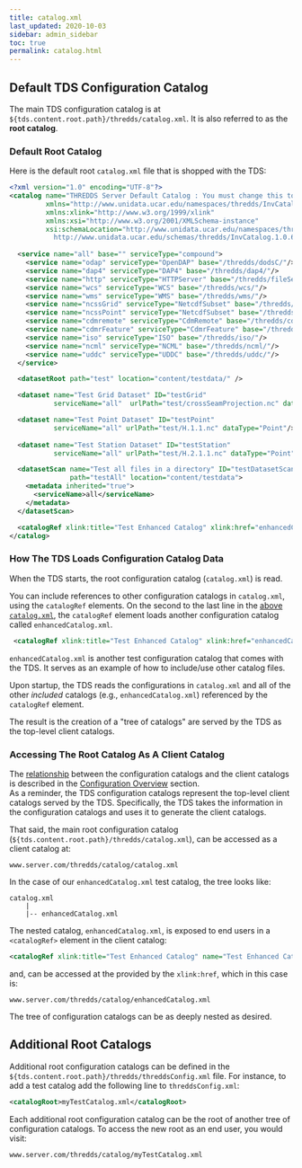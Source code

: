```yaml
---
title: catalog.xml
last_updated: 2020-10-03
sidebar: admin_sidebar
toc: true
permalink: catalog.html
---
```



##  Default TDS Configuration Catalog 
The main TDS configuration catalog is at `${tds.content.root.path}/thredds/catalog.xml`.
It is also referred to as the **root catalog**.

### Default Root Catalog
Here is the default root `catalog.xml` file that is shopped with the TDS: 

~~~xml
<?xml version="1.0" encoding="UTF-8"?>
<catalog name="THREDDS Server Default Catalog : You must change this to fit your server!"
         xmlns="http://www.unidata.ucar.edu/namespaces/thredds/InvCatalog/v1.0"
         xmlns:xlink="http://www.w3.org/1999/xlink"
         xmlns:xsi="http://www.w3.org/2001/XMLSchema-instance"
         xsi:schemaLocation="http://www.unidata.ucar.edu/namespaces/thredds/InvCatalog/v1.0
           http://www.unidata.ucar.edu/schemas/thredds/InvCatalog.1.0.6.xsd">
  
  <service name="all" base="" serviceType="compound">
    <service name="odap" serviceType="OpenDAP" base="/thredds/dodsC/"/>
    <service name="dap4" serviceType="DAP4" base="/thredds/dap4/"/>
    <service name="http" serviceType="HTTPServer" base="/thredds/fileServer/"/>
    <service name="wcs" serviceType="WCS" base="/thredds/wcs/"/>
    <service name="wms" serviceType="WMS" base="/thredds/wms/"/>
    <service name="ncssGrid" serviceType="NetcdfSubset" base="/thredds/ncss/grid/"/>
    <service name="ncssPoint" serviceType="NetcdfSubset" base="/thredds/ncss/point/"/>
    <service name="cdmremote" serviceType="CdmRemote" base="/thredds/cdmremote/"/>
    <service name="cdmrFeature" serviceType="CdmrFeature" base="/thredds/cdmrfeature/grid/"/>
    <service name="iso" serviceType="ISO" base="/thredds/iso/"/>
    <service name="ncml" serviceType="NCML" base="/thredds/ncml/"/>
    <service name="uddc" serviceType="UDDC" base="/thredds/uddc/"/>
  </service>

  <datasetRoot path="test" location="content/testdata/" />

  <dataset name="Test Grid Dataset" ID="testGrid"
           serviceName="all"  urlPath="test/crossSeamProjection.nc" dataType="Grid"/>

  <dataset name="Test Point Dataset" ID="testPoint"
           serviceName="all" urlPath="test/H.1.1.nc" dataType="Point"/>
  
  <dataset name="Test Station Dataset" ID="testStation"
           serviceName="all" urlPath="test/H.2.1.1.nc" dataType="Point"/>

  <datasetScan name="Test all files in a directory" ID="testDatasetScan"
               path="testAll" location="content/testdata">
    <metadata inherited="true">
      <serviceName>all</serviceName>
    </metadata>
  </datasetScan>

  <catalogRef xlink:title="Test Enhanced Catalog" xlink:href="enhancedCatalog.xml" name=""/>
</catalog>
~~~

### How The TDS Loads Configuration Catalog Data

When the TDS starts, the root configuration catalog (`catalog.xml`) is read.  


You can include references to other configuration catalogs in `catalog.xml`, using the `catalogRef` elements.
On the second to the last line in the [above `catalog.xml`](#default-root-catalog), the `catalogRef` element loads another configuration catalog called `enhancedCatalog.xml`.
~~~xml
 <catalogRef xlink:title="Test Enhanced Catalog" xlink:href="enhancedCatalog.xml" name=""/>
~~~

`enhancedCatalog.xml` is another test configuration catalog that comes with the TDS.
It serves as an example of how to include/use other catalog files.

Upon startup, the TDS reads the configurations in `catalog.xml` and all of the other _included_ catalogs (e.g., `enhancedCatalog.xml`) referenced by the `catalogRef` element.
 
 The result is the creation of a "tree of catalogs" are served by the TDS as the top-level client catalogs.


### Accessing The Root Catalog As A Client Catalog

The [relationship](configuration_overview.html#knowing-the-difference-between-the-two) between the configuration catalogs and the client catalogs is described in the [Configuration Overview](configuration_overview.html#knowing-the-difference-between-the-two) section.  
As a reminder, the TDS configuration catalogs represent the top-level client catalogs served by the TDS. 
Specifically, the TDS takes the information in the configuration catalogs and uses it to generate the client catalogs. 

That said, the main root configuration catalog (`${tds.content.root.path}/thredds/catalog.xml`),  can be accessed as a client catalog at:

~~~
www.server.com/thredds/catalog/catalog.xml
~~~

In the case of our `enhancedCatalog.xml` test catalog, the tree looks like:

~~~
catalog.xml
    |
    |-- enhancedCatalog.xml
~~~

The nested catalog, `enhancedCatalog.xml`, is exposed to end users in a `<catalogRef>` element in the client catalog:

~~~xml
<catalogRef xlink:title="Test Enhanced Catalog" name="Test Enhanced Catalog" xlink:href="enhancedCatalog.xml"/>
~~~

and, can be accessed at the provided by the `xlink:href`, which in this case is:

~~~
www.server.com/thredds/catalog/enhancedCatalog.xml
~~~

The tree of configuration catalogs can be as deeply nested as desired.

## Additional Root Catalogs

Additional root configuration catalogs can be defined in the `${tds.content.root.path}/thredds/threddsConfig.xml` file. 
For instance, to add a test catalog add the following line to `threddsConfig.xml`:

~~~xml
<catalogRoot>myTestCatalog.xml</catalogRoot>
~~~

Each additional root configuration catalog can be the root of another tree of configuration catalogs.
To access the new root as an end user, you would visit: 

~~~
www.server.com/thredds/catalog/myTestCatalog.xml
~~~